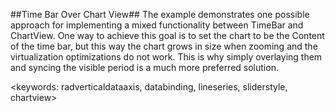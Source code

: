 ##Time Bar Over Chart View##
The example demonstrates one possible approach for implementing a mixed functionality between TimeBar and ChartView. One way to achieve this goal is to set the chart to be the Content of the time bar, but this way the chart grows in size when zooming and the virtualization optimizations do not work.
This is why simply overlaying them and syncing the visible period is a much more preferred solution.

<keywords: radverticaldataaxis, databinding, lineseries, sliderstyle, chartview>